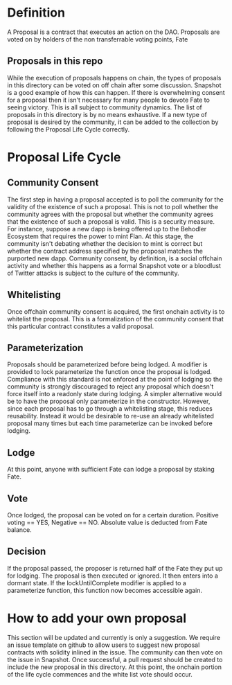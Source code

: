 # Definition

A Proposal is a contract that executes an action on the DAO. Proposals are voted on by holders of the non transferrable voting points, Fate

## Proposals in this repo

While the execution of proposals happens on chain, the types of proposals in this directory can be voted on off chain after some discussion.
Snapshot is a good example of how this can happen. If there is overwhelming consent for a proposal then it isn't necessary for many people to devote Fate to seeing victory. This is all subject to community dynamics.
The list of proposals in this directory is by no means exhaustive. If a new type of proposal is desired by the community, it can be added to the collection by following the Proposal Life Cycle correctly.

# Proposal Life Cycle

## Community Consent

The first step in having a proposal accepted is to poll the community for the validity of the existence of such a proposal. This is not to poll whether the community agrees with the proposal but whether the community agrees that the existence of such a proposal is valid. This is a security measure. For instance, suppose a new dapp is being offered up to the Behodler Ecosystem that requires the power to mint Flan. At this stage, the community isn't debating whether the decision to mint is correct but whether the contract address specified by the proposal matches the purported new dapp.
Community consent, by definition, is a social offchain activity and whether this happens as a formal Snapshot vote or a bloodlust of Twitter attacks is subject to the culture of the community.

## Whitelisting

Once offchain community consent is acquired, the first onchain activity is to whitelist the proposal. This is a formalization of the community consent that this particular contract constitutes a valid proposal.

## Parameterization
Proposals should be parameterized before being lodged. A modifier is provided to lock parameterize the function once the proposal is lodged. Compliance with this standard is not enforced at the point of lodging so the community is strongly discouraged to reject any proposal which doesn't force itself into a readonly state during lodging. A simpler alternative would be to have the proposal only parameterize in the constructor. However, since each proposal has to go through a whitelisting stage, this reduces reusability. Instead it would be desirable to re-use an already whitelisted proposal many times but each time parameterize can be invoked before lodging.

## Lodge

At this point, anyone with sufficient Fate can lodge a proposal by staking Fate.

## Vote 
Once lodged, the proposal can be voted on for a certain duration. Positive voting == YES, Negative == NO. Absolute value is deducted from Fate balance.

## Decision
If the proposal passed, the proposer is returned half of the Fate they put up for lodging. The proposal is then executed or ignored. It then enters into a dormant state. If the lockUntilComplete modifier is applied to a parameterize function, this function now becomes accessible again.


# How to add your own proposal
This section will be updated and currently is only a suggestion. We require an issue template on github to allow users to suggest new proposal contracts with solidity inlined in the issue. The community can then vote on the issue in Snapshot.
Once successful, a pull request should be created to include the new proposal in this directory.
At this point, the onchain portion of the life cycle commences and the white list vote should occur.